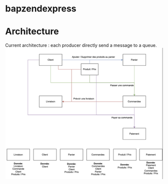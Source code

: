 # bapzendexpress


<h1>Architecture</h1>
Current architecture : each producer directly send a message to a queue.

<img src="gateway/architecture_model.png" />